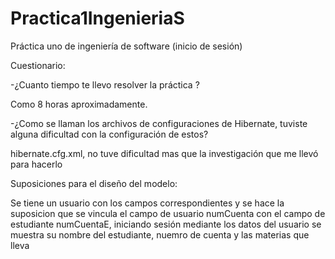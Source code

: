 # Practica1IngenieriaS
Práctica uno de ingeniería de software (inicio de sesión)

Cuestionario:

-¿Cuanto tiempo te llevo resolver la práctica ?

  Como 8 horas aproximadamente.

-¿Como se llaman los archivos de configuraciones de Hibernate, tuviste alguna
dificultad con la configuración de estos?

hibernate.cfg.xml, no tuve dificultad mas que la investigación que me llevó para hacerlo



Suposiciones para el diseño del modelo:

Se tiene un usuario con los campos correspondientes y se hace la suposicion que se vincula 
el campo de usuario numCuenta con el campo de estudiante numCuentaE, iniciando sesión 
mediante los datos del usuario se muestra su nombre del estudiante, nuemro de cuenta y las materias que lleva

